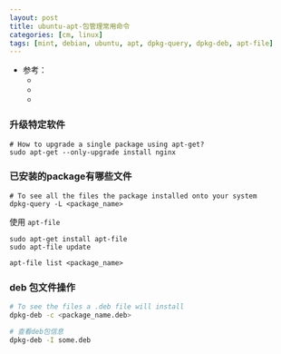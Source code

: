 ```yaml
---
layout: post
title: ubuntu-apt-包管理常用命令
categories: [cm, linux]
tags: [mint, debian, ubuntu, apt, dpkg-query, dpkg-deb, apt-file]
---
```


* 参考： 
  * []()
  * []()
  * []()



### 升级特定软件

~~~
# How to upgrade a single package using apt-get?
sudo apt-get --only-upgrade install nginx
~~~

### 已安装的package有哪些文件

~~~
# To see all the files the package installed onto your system
dpkg-query -L <package_name>
~~~

使用 `apt-file`

~~~
sudo apt-get install apt-file
sudo apt-file update

apt-file list <package_name>
~~~

### deb 包文件操作

~~~sh
# To see the files a .deb file will install
dpkg-deb -c <package_name.deb>

# 查看deb包信息
dpkg-deb -I some.deb
~~~








































